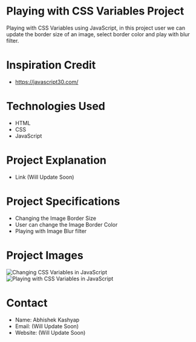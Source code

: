 # Playing with CSS Variables Project
Playing with CSS Variables using JavaScript, in this project user we can update the border size of an image, select border color and play with blur filter.

# Inspiration Credit
- https://javascript30.com/

# Technologies Used
- HTML
- CSS
- JavaScript

# Project Explanation
- Link (Will Update Soon)

# Project Specifications 
- Changing the Image Border Size
- User can change the Image Border Color
- Playing with Image Blur filter

# Project Images
<img src="https://1.bp.blogspot.com/-ldyQK4yDlv0/YJ4yoJYT1XI/AAAAAAAAEI8/-6DYhssosnsci_sE22HcwUEzPwdnUpDsQCLcBGAsYHQ/w640-h310/CSS%2BVariables%2Band%2BJS.png" alt="Changing CSS Variables in JavaScript">

<img src="https://1.bp.blogspot.com/-BKa08AWXQ_E/YJ4ypZQxbQI/AAAAAAAAEJA/zkbe4DmWPfg5zM4WcyKs2RVY-oZjH1NVgCLcBGAsYHQ/w640-h312/CSS%2BVariables%2Band%2BJS%2BProject.png" alt="Playing with CSS Variables in JavaScript">

# Contact
- Name: Abhishek Kashyap
- Email: (Will Update Soon)
- Website: (Will Update Soon)



